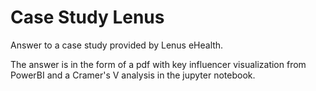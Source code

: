 # Case Study Lenus

Answer to a case study provided by Lenus eHealth.

The answer is in the form of a pdf with key influencer visualization from PowerBI and a Cramer's V analysis in the jupyter notebook.
 
